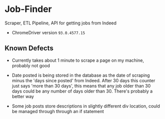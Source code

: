 # Job-Finder
Scraper, ETL Pipeline, API for getting jobs from Indeed

- ChromeDriver version `93.0.4577.15`

## Known Defects

- Currently takes about 1 minute to scrape a page on my machine, probably not good

- Date posted is being stored in the database as the date of scraping minus the 'days since posted' from Indeed.  After 30 days this counter just says 'more than 30 days', this means that any job older than 30 days could be any number of days older than 30.  There's probably a better way

- Some job posts store descriptions in slightly different div location, could be managed through through an if statement